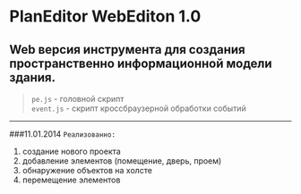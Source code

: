 PlanEditor WebEditon 1.0
===================

Web версия инструмента для создания пространственно информационной модели здания.
----------------

> `pe.js` - головной скрипт <br>
> `event.js` - скрипт кроссбраузерной обработки событий <br>
----------------

###11.01.2014
`Реализованно:` 
1. создание нового проекта
2. добавление элементов (помещение, дверь, проем)
3. обнаружение объектов на холсте
4. перемещение элементов
